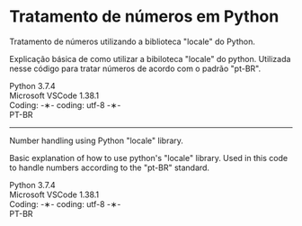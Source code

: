 # Tratamento de números em Python

Tratamento de números utilizando a biblioteca "locale" do Python.

Explicação básica de como utilizar a bibiloteca "locale" do python. 
Utilizada nesse código para tratar números de acordo com o padrão "pt-BR".

Python 3.7.4 </br>
Microsoft VSCode 1.38.1 </br>
Coding: -&lowast;- coding: utf-8 -&lowast;- </br>
PT-BR </br>

----------------------------------------------------------------------------------------------------------------------------------

Number handling using Python "locale" library.

Basic explanation of how to use python's "locale" library.
Used in this code to handle numbers according to the "pt-BR" standard.

Python 3.7.4 </br>
Microsoft VSCode 1.38.1 </br>
Coding: -&lowast;- coding: utf-8 -&lowast;- </br>
PT-BR </br>
